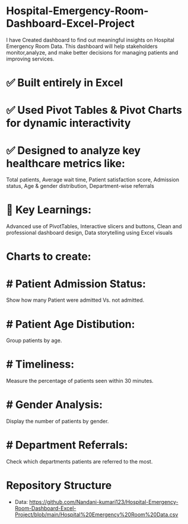 # Hospital-Emergency-Room-Dashboard-Excel-Project
I have Created dashboard to find out meaningful insights on Hospital Emergency Room Data. This dashboard will help stakeholders monitor,analyze, and make better decisions for managing patients and improving services.

# ✅ Built entirely in Excel
# ✅ Used Pivot Tables & Pivot Charts for dynamic interactivity
# ✅ Designed to analyze key healthcare metrics like:
Total patients,
Average wait time,
Patient satisfaction score,
Admission status,
Age & gender distribution,
Department-wise referrals

# 🧠 Key Learnings:
Advanced use of PivotTables,
Interactive slicers and buttons,
Clean and professional dashboard design,
Data storytelling using Excel visuals


# Charts to create:
# # Patient Admission Status:
Show how many Patient were admitted Vs. not admitted.
# # Patient Age Distibution:
Group patients by age.
# # Timeliness:
Measure the percentage of patients seen within 30 minutes.
# # Gender Analysis:
Display the number of patients by gender.
# # Department Referrals: 
Check which departments patients are referred to the most.

# Repository Structure
* Data: https://github.com/Nandani-kumari123/Hospital-Emergency-Room-Dashboard-Excel-Project/blob/main/Hospital%20Emergency%20Room%20Data.csv <br />


